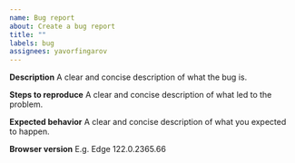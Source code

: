 ```yaml
---
name: Bug report
about: Create a bug report
title: ""
labels: bug
assignees: yavorfingarov
---
```


**Description**
A clear and concise description of what the bug is.

**Steps to reproduce**
A clear and concise description of what led to the problem.

**Expected behavior**
A clear and concise description of what you expected to happen.

**Browser version**
E.g. Edge 122.0.2365.66
